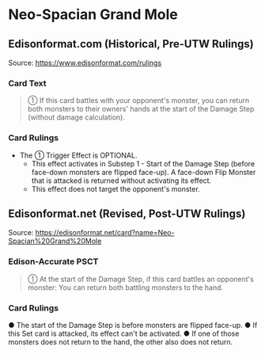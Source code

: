 # Neo-Spacian Grand Mole

## Edisonformat.com (Historical, Pre-UTW Rulings)

Source: https://www.edisonformat.com/rulings

### Card Text

> ① If this card battles with your opponent's monster, you can return both monsters to their owners' hands at the start of the Damage Step (without damage calculation).

### Card Rulings

*   The ① Trigger Effect is OPTIONAL.
    *   This effect activates in Substep 1 - Start of the Damage Step (before face-down monsters are flipped face-up). A face-down Flip Monster that is attacked is returned without activating its effect.
    *   This effect does not target the opponent's monster.

## Edisonformat.net (Revised, Post-UTW Rulings)

Source: https://edisonformat.net/card?name=Neo-Spacian%20Grand%20Mole

### Edison-Accurate PSCT

> ① At the start of the Damage Step, if this card battles an opponent's monster: You can return both battling monsters to the hand.

### Card Rulings

● The start of the Damage Step is before monsters are flipped face-up.
● If this Set card is attacked, its effect can't be activated.
● If one of those monsters does not return to the hand, the other also does not return.
            